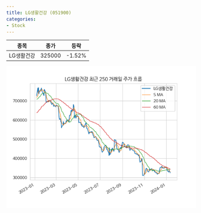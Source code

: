 ```yaml
---
title: LG생활건강 (051900)
categories:
- Stock
---
```


|종목|종가|등락|
|----|----|----|
|LG생활건강|325000|-1.52%|

<!-- more -->

![051900](/assets/images/stock/051900.png)